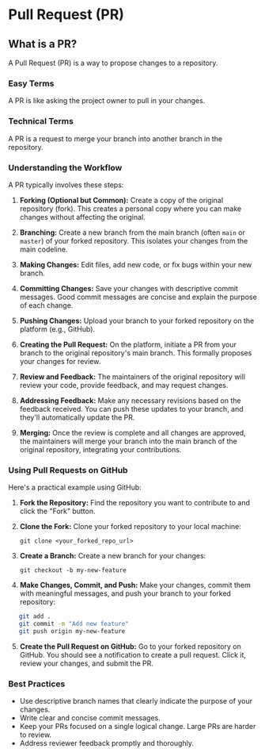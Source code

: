 # Pull Request (PR)

## What is a PR?

A Pull Request (PR) is a way to propose changes to a repository.

### Easy Terms

A PR is like asking the project owner to pull in your changes.

### Technical Terms

A PR is a request to merge your branch into another branch in the repository.

### Understanding the Workflow

A PR typically involves these steps:

1. **Forking (Optional but Common):** Create a copy of the original repository (fork). This creates a personal copy where you can make changes without affecting the original.

2. **Branching:** Create a new branch from the main branch (often `main` or `master`) of your forked repository. This isolates your changes from the main codeline.

3. **Making Changes:** Edit files, add new code, or fix bugs within your new branch.

4. **Committing Changes:** Save your changes with descriptive commit messages. Good commit messages are concise and explain the purpose of each change.

5. **Pushing Changes:** Upload your branch to your forked repository on the platform (e.g., GitHub).

6. **Creating the Pull Request:** On the platform, initiate a PR from your branch to the original repository's main branch. This formally proposes your changes for review.

7. **Review and Feedback:** The maintainers of the original repository will review your code, provide feedback, and may request changes.

8. **Addressing Feedback:** Make any necessary revisions based on the feedback received. You can push these updates to your branch, and they'll automatically update the PR.

9. **Merging:** Once the review is complete and all changes are approved, the maintainers will merge your branch into the main branch of the original repository, integrating your contributions.

### Using Pull Requests on GitHub

Here's a practical example using GitHub:

1. **Fork the Repository:** Find the repository you want to contribute to and click the "Fork" button.

2. **Clone the Fork:** Clone your forked repository to your local machine:

   `git clone <your_forked_repo_url>`

3. **Create a Branch:** Create a new branch for your changes:

   `git checkout -b my-new-feature`

4. **Make Changes, Commit, and Push:** Make your changes, commit them with meaningful messages, and push your branch to your forked repository:

```sh
   git add .
   git commit -m "Add new feature"
   git push origin my-new-feature
```

5. **Create the Pull Request on GitHub:** Go to your forked repository on GitHub. You should see a notification to create a pull request. Click it, review your changes, and submit the PR.

### Best Practices

- Use descriptive branch names that clearly indicate the purpose of your changes.
- Write clear and concise commit messages.
- Keep your PRs focused on a single logical change. Large PRs are harder to review.
- Address reviewer feedback promptly and thoroughly.
